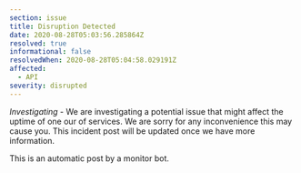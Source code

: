```yaml
---
section: issue
title: Disruption Detected
date: 2020-08-28T05:03:56.285864Z
resolved: true
informational: false
resolvedWhen: 2020-08-28T05:04:58.029191Z
affected:
  - API
severity: disrupted
---
```

*Investigating* - We are investigating a potential issue that might affect the uptime of one our of services. We are sorry for any inconvenience this may cause you. This incident post will be updated once we have more information.

This is an automatic post by a monitor bot.
        